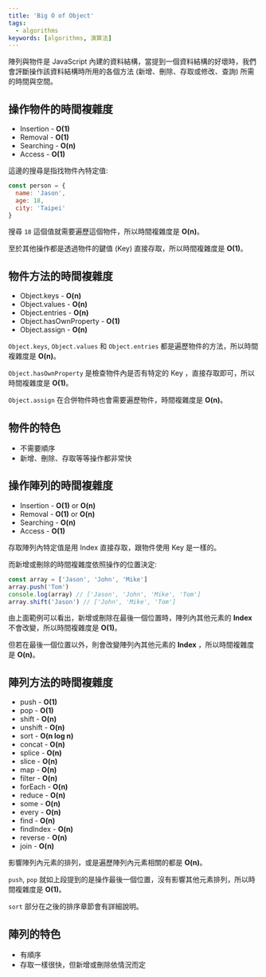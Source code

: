 ```yaml
---
title: 'Big O of Object'
tags:
  - algorithms
keywords: [algorithms, 演算法]
---
```


<!-- Day 3 好用兩件套 - 物件與陣列的時間與空間複雜度 -->

陣列與物件是 JavaScript 內建的資料結構，當提到一個資料結構的好壞時，我們會評斷操作該資料結構時所用的各個方法 (新增、刪除、存取或修改、查詢) 所需的時間與空間。

## 操作物件的時間複雜度
- Insertion - **O(1)**
- Removal - **O(1)**
- Searching - **O(n)**
- Access - **O(1)**

這邊的搜尋是指找物件內特定值:
```js
const person = {
  name: 'Jason',
  age: 18,
  city: 'Taipei'
}
```
搜尋 `18` 這個值就需要遍歷這個物件，所以時間複雜度是 **O(n)**。

至於其他操作都是透過物件的鍵值 (Key) 直接存取，所以時間複雜度是 **O(1)**。

## 物件方法的時間複雜度
- Object.keys - **O(n)**
- Object.values - **O(n)**
- Object.entries - **O(n)**
- Object.hasOwnProperty - **O(1)**
- Object.assign - **O(n)**

`Object.keys`, `Object.values` 和 `Object.entries` 都是遍歷物件的方法，所以時間複雜度是 **O(n)**。

`Object.hasOwnProperty` 是檢查物件內是否有特定的 Key ，直接存取即可，所以時間複雜度是 **O(1)**。

`Object.assign` 在合併物件時也會需要遍歷物件，時間複雜度是 **O(n)**。

## 物件的特色
- 不需要順序
- 新增、刪除、存取等等操作都非常快

## 操作陣列的時間複雜度
- Insertion - **O(1)** or **O(n)**
- Removal - **O(1)** or **O(n)**
- Searching - **O(n)**
- Access - **O(1)**

存取陣列內特定值是用 Index 直接存取，跟物件使用 Key 是一樣的。

而新增或刪除的時間複雜度依照操作的位置決定:
```js
const array = ['Jason', 'John', 'Mike']
array.push('Tom')
console.log(array) // ['Jason', 'John', 'Mike', 'Tom']
array.shift('Jason') // ['John', 'Mike', 'Tom']
```
由上面範例可以看出，新增或刪除在最後一個位置時，陣列內其他元素的 **Index** 不會改變，所以時間複雜度是 **O(1)**。

但若在最後一個位置以外，則會改變陣列內其他元素的 **Index** ，所以時間複雜度是 **O(n)**。

## 陣列方法的時間複雜度
- push - **O(1)**
- pop - **O(1)**
- shift - **O(n)**
- unshift - **O(n)**
- sort - **O(n log n)**
- concat - **O(n)**
- splice - **O(n)**
- slice - **O(n)**
- map - **O(n)**
- filter - **O(n)**
- forEach - **O(n)**
- reduce - **O(n)**
- some - **O(n)**
- every - **O(n)**
- find - **O(n)**
- findIndex - **O(n)**
- reverse - **O(n)**
- join - **O(n)**

影響陣列內元素的排列，或是遍歷陣列內元素相關的都是 **O(n)**。

`push`, `pop` 就如上段提到的是操作最後一個位置，沒有影響其他元素排列，所以時間複雜度是 **O(1)**。

`sort` 部分在之後的排序章節會有詳細說明。

## 陣列的特色
- 有順序
- 存取一樣很快，但新增或刪除依情況而定
